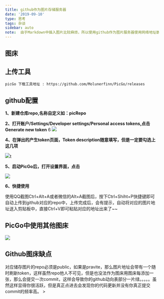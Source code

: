 ```yaml
---
title: github作为图片存储服务器
date: '2019-09-10'
type: 思考
tags: 杂谈
sidebar: auto
note:  由于Markdown中插入图片比较麻烦，所以使用github作为图片服务器使用网络地址嵌入文本中。相比其他自建服务要方便多了，集省时、省力、省钱于一体。
---
```


## 图床
   
## 上传工具
    picGo 下载工具地址 : https://github.com/Molunerfinn/PicGo/releases

## github配置

**1、新建仓库repo,名称自定义如：picRepo**

**2、打开账户/Settings/Developer settings/Personal access tokens,点击Generate new token**
6
![](https://raw.githubusercontent.com/danny1144/picgo/master/20190910150112.png)

**4、在弹出的产生token页面，Token description随意填写，但是一定要勾选上这几项**

![](https://raw.githubusercontent.com/danny1144/picgo/master/20190910150220.png)t

**5、启动PicGo后，打开设置界面，点击**

![](https://raw.githubusercontent.com/danny1144/picgo/master/20190910145009.png)

**6、快捷使用**

使用QQ截图Ctrl+Alt+A或者微信的Alt+A截图后，按下Ctrl+Shiht+P快捷键即可自动上传到github对应的repo中，上传完成后，会有提示，自动将对应的图片地址送入剪贴板中，直接Ctrl+V即可粘贴对应的地址出来了~~
## PicGo中使用其他图床

![](https://raw.githubusercontent.com/danny1144/picgo/master/20190910151349.png)

## Github图床缺点

 对应储存图片的repo必须是public，如果是pravite，那么图片地址会带有一个随时刷新token，这样虽然repo他人不可见，但是也没法作为图床用图床每添加一张，那么会提交一次commit，这样会导致你的github动向表部分一片绿。。。。。虽然这样显得你很活跃，但是真正点进去会发现你的代码更新并没有你真正提交commit的频率高。
<Welcome/>
<Vssue title='测试' />>